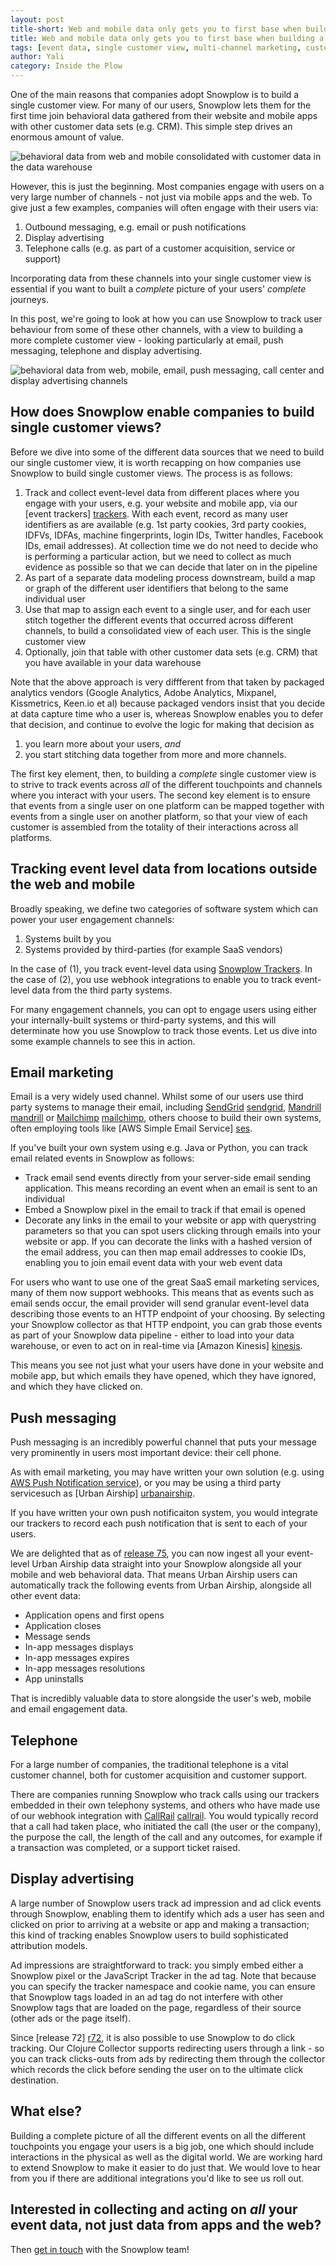 ```yaml
---
layout: post
title-short: Web and mobile data only gets you to first base when building a single customer view
title: Web and mobile data only gets you to first base when building a single customer view
tags: [event data, single customer view, multi-channel marketing, customer journey mapping, optimizing customer journeys, email marketing, push messaging, display advertising, call center analytics]
author: Yali
category: Inside the Plow
---
```


One of the main reasons that companies adopt Snowplow is to build a single customer view. For many of our users, Snowplow lets them for the first time join behavioral data gathered from their website and mobile apps with other customer data sets (e.g. CRM). This simple step drives an enormous amount of value.

![behavioral data from web and mobile consolidated with customer data in the data warehouse][diagram1]

However, this is just the beginning. Most companies engage with users on a very large number of channels - not just via mobile apps and the web. To give just a few examples, companies will often engage with their users via:

1. Outbound messaging, e.g. email or push notifications
2. Display advertising
3. Telephone calls (e.g. as part of a customer acquisition, service or support)

Incorporating data from these channels into your single customer view is essential if you want to built a *complete* picture of your users' *complete* journeys.

In this post, we're going to look at how you can use Snowplow to track user behaviour from some of these other channels, with a view to building a more complete customer view - looking particularly at email, push messaging, telephone and display advertising.

<!--more-->

![behavioral data from web, mobile, email, push messaging, call center and display advertising channels][diagram2]

## How does Snowplow enable companies to build single customer views?

Before we dive into some of the different data sources that we need to build our single customer view, it is worth recapping on how companies use Snowplow to build single customer views. The process is as follows:

1. Track and collect event-level data from different places where you engage with your users, e.g. your website and mobile app, via our [event trackers] [trackers]. With each event, record as many user identifiers as are available (e.g. 1st party cookies, 3rd party cookies, IDFVs, IDFAs, machine fingerprints, login IDs, Twitter handles, Facebook IDs, email addresses). At collection time we do not need to decide who is performing a particular action, but we need to collect as much evidence as possible so that we can decide that later on in the pipeline
2. As part of a separate data modeling process downstream, build a map or graph of the different user identifiers that belong to the same individual user
3. Use that map to assign each event to a single user, and for each user stitch together the different events that occurred across different channels, to build a consolidated view of each user. This is the single customer view
4. Optionally, join that table with other customer data sets (e.g. CRM) that you have available in your data warehouse

Note that the above approach is very diffferent from that taken by packaged analytics vendors (Google Analytics, Adobe Analytics, Mixpanel, Kissmetrics, Keen.io et al) because packaged vendors insist that you decide at data capture time who a user is, whereas Snowplow enables you to defer that decision, and continue to evolve the logic for making that decision as 

1. you learn more about your users, *and*
2. you start stitching data together from more and more channels.

The first key element, then, to building a *complete* single customer view is to strive to track events across *all* of the different touchpoints and channels where you interact with your users. The second key element is to ensure that events from a single user on one platform can be mapped together with events from a single user on another platform, so that your view of each customer is assembled from the totality of their interactions across all platforms. 

## Tracking event level data from locations outside the web and mobile

Broadly speaking, we define two categories of software system which can power your user engagement channels:

1. Systems built by you
2. Systems provided by third-parties (for example SaaS vendors)

In the case of (1), you track event-level data using [Snowplow Trackers][trackers]. In the case of (2), you use webhook integrations to enable you to track event-level data from the third party systems.

For many engagement channels, you can opt to engage users using either your internally-built systems or third-party systems, and this will determinate how you use Snowplow to track those events. Let us dive into some example channels to see this in action.

## Email marketing

Email is a very widely used channel. Whilst some of our users use third party systems to manage their email, including [SendGrid] [sendgrid], [Mandrill] [mandrill] or [Mailchimp] [mailchimp], others choose to build their own systems, often employing tools like [AWS Simple Email Service] [ses].

If you've built your own system using e.g. Java or Python, you can track email related events in Snowplow as follows:

* Track email send events directly from your server-side email sending application. This means recording an event when an email is sent to an individual
* Embed a Snowplow pixel in the email to track if that email is opened
* Decorate any links in the email to your website or app with querystring parameters so that you can spot users clicking through emails into your website or app. If you can decorate the links with a hashed version of the email address, you can then map email addresses to cookie IDs, enabling you to join email event data with your web event data

For users who want to use one of the great SaaS email marketing services, many of them now support webhooks. This means that as events such as email sends occur, the email provider will send granular event-level data describing those events to an HTTP endpoint of your choosing. By selecting your Snowplow collector as that HTTP endpoint, you can grab those events as part of your Snowplow data pipeline - either to load into your data warehouse, or even to act on in real-time via [Amazon Kinesis] [kinesis].

This means you see not just what your users have done in your website and mobile app, but which emails they have opened, which they have ignored, and which they have clicked on.

## Push messaging

Push messaging is an incredibly powerful channel that puts your message very prominently in users most important device: their cell phone.

As with email marketing, you may have written your own solution (e.g. using [AWS Push Notification service][sns]), or you may be using a third party servicesuch as [Urban Airship] [urbanairship]. 

If you have written your own push notificaiton system, you would integrate our trackers to record each push notification that is sent to each of your users. 

We are delighted that as of [release 75][r75], you can now ingest all your event-level Urban Airship data straight into your Snowplow alongside all your mobile and web behavioral data. That means Urban Airship users can automatically track the following events from Urban Airship, alongside all other event data:

* Application opens and first opens
* Application closes
* Message sends
* In-app messages displays
* In-app messages expires
* In-app messages resolutions
* App uninstalls

That is incredibly valuable data to store alongside the user's web, mobile and email engagement data.

## Telephone

For a large number of companies, the traditional telephone is a vital customer channel, both for customer acquisition and customer support.

There are companies running Snowplow who track calls using our trackers embedded in their own telephony systems, and others who have made use of our webhook integration with [CallRail] [callrail]. You would typically record that a call had taken place, who initiated the call (the user or the company), the purpose the call, the length of the call and any outcomes, for example if a transaction was completed, or a support ticket raised.

## Display advertising

A large number of Snowplow users track ad impression and ad click events through Snowplow, enabling them to identify which ads a user has seen and clicked on prior to arriving at a website or app and making a transaction; this kind of tracking enables Snowplow users to build sophisticated attribution models.

Ad impressions are straightforward to track: you simply embed either a Snowplow pixel or the JavaScript Tracker in the ad tag. Note that because you can specify the tracker namespace and cookie name, you can ensure that Snowplow tags loaded in an ad tag do not interfere with other Snowplow tags that are loaded on the page, regardless of their source (other ads or the page itself). 

Since [release 72] [r72], it is also possible to use Snowplow to do click tracking. Our Clojure Collector supports redirecting users through a link - so you can track clicks-outs from ads by redirecting them through the collector which records the click before sending the user on to the ultimate click destination. 

## What else?

Building a complete picture of all the different events on all the different touchpoints you engage your users is a big job, one which should include interactions in the physical as well as the digital world. We are working hard to extend Snowplow to make it easier to do just that. We would love to hear from you if there are additional integrations you'd like to see us roll out.

## Interested in collecting and acting on *all* your event data, not just data from apps and the web?

Then [get in touch][contact] with the Snowplow team! 
 
[diagram1]: /assets/img/blog/2016/01/single-customer-view-1-web-mobile-crm-datwarehouse.png
[diagram2]: /assets/img/blog/2016/01/single-customer-view-2-ad-server-email-support-forum-call-center.png
[trackers]: https://github.com/snowplow/?utf8=%E2%9C%93&query=tracker
[sendgrid]: https://sendgrid.com
[mandrill]: https://www.mandrill.com
[mailchimp]: http://mailchimp.com/
[ses]: https://aws.amazon.com/ses/
[kinesis]: https://aws.amazon.com/kinesis/
[sns]: https://aws.amazon.com/sns/
[urbanairship]: https://www.urbanairship.com/
[callrail]: http://www.callrail.com/
[r75]: /blog/2016/01/02/snowplow-r75-long-legged-buzzard-released/
[r72]: /blog/2015/10/15/snowplow-r72-great-spotted-kiwi-released/
[contact]: /contact/